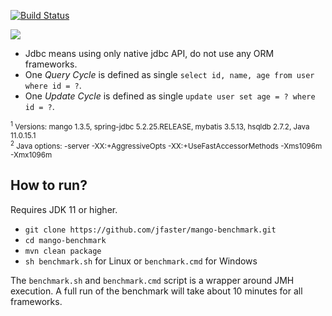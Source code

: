 [![Build Status](https://travis-ci.org/jfaster/mango-benchmark.svg?branch=master)](https://travis-ci.org/jfaster/mango-benchmark)

![](https://raw.githubusercontent.com/jfaster/mango-benchmark/master/benchmark.png)

* Jdbc means using only native jdbc API, do not use any ORM frameworks.
* One *Query Cycle* is defined as single `select id, name, age from user where id = ?`.
* One *Update Cycle* is defined as single `update user set age = ? where id = ?`.

<sup>
<sup>1</sup> Versions: mango 1.3.5, spring-jdbc 5.2.25.RELEASE, mybatis 3.5.13, hsqldb 2.7.2, Java 11.0.15.1 <br/>
<sup>2</sup> Java options: -server -XX:+AggressiveOpts -XX:+UseFastAccessorMethods -Xms1096m -Xmx1096m <br/>
</sup>

How to run?
-----------

Requires JDK 11 or higher.

* `git clone https://github.com/jfaster/mango-benchmark.git`
* `cd mango-benchmark`
* `mvn clean package`
* `sh benchmark.sh` for Linux or `benchmark.cmd` for Windows

The `benchmark.sh` and `benchmark.cmd` script is a wrapper around JMH execution.
A full run of the benchmark will take about 10 minutes for all frameworks.
